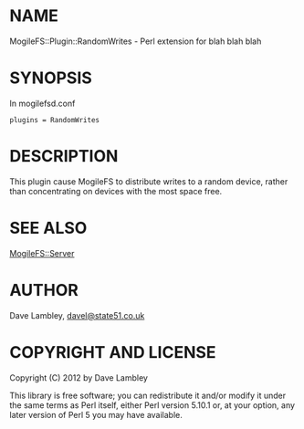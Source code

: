 # NAME

MogileFS::Plugin::RandomWrites - Perl extension for blah blah blah

# SYNOPSIS

In mogilefsd.conf

    plugins = RandomWrites

# DESCRIPTION

This plugin cause MogileFS to distribute writes to a random device, rather than
concentrating on devices with the most space free.

# SEE ALSO

[MogileFS::Server](http://search.cpan.org/search?mode=module&query=MogileFS::Server)

# AUTHOR

Dave Lambley, <davel@state51.co.uk>

# COPYRIGHT AND LICENSE

Copyright (C) 2012 by Dave Lambley

This library is free software; you can redistribute it and/or modify
it under the same terms as Perl itself, either Perl version 5.10.1 or,
at your option, any later version of Perl 5 you may have available.

